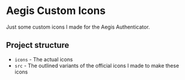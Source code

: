 # Aegis Custom Icons
Just some custom icons I made for the Aegis Authenticator.

## Project structure
- `icons` - The actual icons
- `src` - The outlined variants of the official icons I made to make these icons
